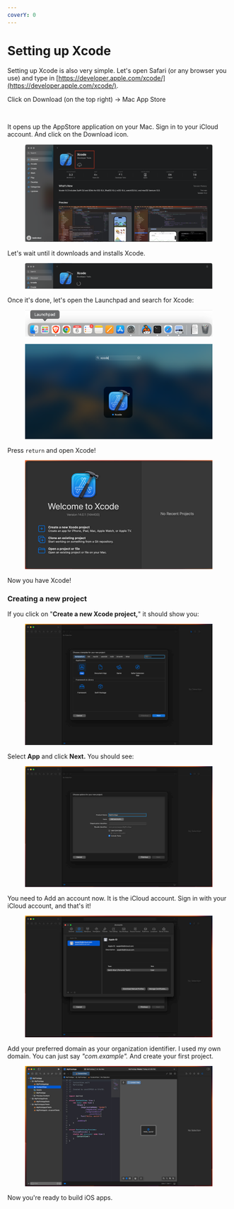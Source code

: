 ```yaml
---
coverY: 0
---
```


# Setting up Xcode

Setting up Xcode is also very simple. Let's open Safari (or any browser you use) and type in [https://developer.apple.com/xcode/](https://developer.apple.com/xcode/).

Click on Download (on the top right) -> Mac App Store

<figure><img src="../.gitbook/assets/Screenshot 2024-01-08 at 10.08.45 AM.png" alt=""><figcaption></figcaption></figure>

It opens up the AppStore application on your Mac. Sign in to your iCloud account. And click on the Download icon.

<figure><img src="../.gitbook/assets/Screenshot 2023-05-06 at 11.47.42 AM (1).png" alt=""><figcaption></figcaption></figure>

Let's wait until it downloads and installs Xcode.

<figure><img src="../.gitbook/assets/Screenshot 2023-05-06 at 11.57.06 AM (1).png" alt=""><figcaption></figcaption></figure>

Once it's done, let's open the Launchpad and search for Xcode:

<figure><img src="../.gitbook/assets/Screenshot 2023-05-06 at 12.04.26 PM (2).png" alt=""><figcaption></figcaption></figure>

<figure><img src="../.gitbook/assets/Screenshot 2023-05-06 at 12.05.50 PM.png" alt=""><figcaption></figcaption></figure>

Press `return` and open Xcode!

<figure><img src="../.gitbook/assets/Screenshot 2023-05-06 165440 (1).png" alt=""><figcaption></figcaption></figure>

Now you have Xcode!

### Creating a new project

If you click on "**Create a new Xcode project,**" it should show you:

<figure><img src="../.gitbook/assets/Screenshot 2023-05-06 165644 (1).png" alt=""><figcaption></figcaption></figure>

Select **App** and click **Next.** You should see:

<figure><img src="../.gitbook/assets/Screenshot 2023-05-06 165841.png" alt=""><figcaption></figcaption></figure>

You need to Add an account now. It is the iCloud account. Sign in with your iCloud account, and that's it!

<figure><img src="../.gitbook/assets/Screenshot 2023-05-06 170234 (1).png" alt=""><figcaption></figcaption></figure>

Add your preferred domain as your organization identifier. I used my own domain. You can just say _"com.example"._ And create your first project.

<figure><img src="../.gitbook/assets/Screenshot 2023-05-06 170637 (1).png" alt=""><figcaption></figcaption></figure>

Now you're ready to build iOS apps.
